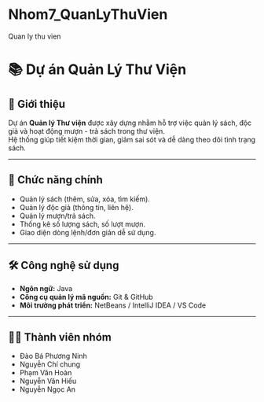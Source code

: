 # Nhom7_QuanLyThuVien

Quan ly thu vien
# 📚 Dự án Quản Lý Thư Viện

## 📖 Giới thiệu
Dự án **Quản lý Thư viện** được xây dựng nhằm hỗ trợ việc quản lý sách, độc giả và hoạt động mượn - trả sách trong thư viện.  
Hệ thống giúp tiết kiệm thời gian, giảm sai sót và dễ dàng theo dõi tình trạng sách.

---

## 🎯 Chức năng chính
- Quản lý sách (thêm, sửa, xóa, tìm kiếm).
- Quản lý độc giả (thông tin, liên hệ).
- Quản lý mượn/trả sách.
- Thống kê số lượng sách, số lượt mượn.
- Giao diện dòng lệnh/đơn giản dễ sử dụng.

---

## 🛠️ Công nghệ sử dụng
- **Ngôn ngữ:** Java  
- **Công cụ quản lý mã nguồn:** Git & GitHub  
- **Môi trường phát triển:** NetBeans / IntelliJ IDEA / VS Code  

---

## 👨‍💻 Thành viên nhóm
- Đào Bá Phương Ninh
- Nguyễn Chí chung
- Phạm Văn Hoàn
- Nguyễn Văn Hiếu
- Nguyễn Ngọc An
